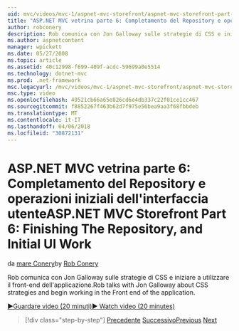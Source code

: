 ```yaml
---
uid: mvc/videos/mvc-1/aspnet-mvc-storefront/aspnet-mvc-storefront-part-6-finishing-the-repository-and-initial-ui-work
title: "ASP.NET MVC vetrina parte 6: Completamento del Repository e operazioni iniziali dell'interfaccia utente | Documenti Microsoft"
author: robconery
description: Rob comunica con Jon Galloway sulle strategie di CSS e iniziare a utilizzare il front-end dell'applicazione.
ms.author: aspnetcontent
manager: wpickett
ms.date: 05/27/2008
ms.topic: article
ms.assetid: 40c12998-f699-409f-acdc-59699a0e5514
ms.technology: dotnet-mvc
ms.prod: .net-framework
msc.legacyurl: /mvc/videos/mvc-1/aspnet-mvc-storefront/aspnet-mvc-storefront-part-6-finishing-the-repository-and-initial-ui-work
msc.type: video
ms.openlocfilehash: 49521cb66a65e826cd6e4db337c22f01ce1cc467
ms.sourcegitcommit: f8852267f463b62d7f975e56bea9aa3f68fbbdeb
ms.translationtype: MT
ms.contentlocale: it-IT
ms.lasthandoff: 04/06/2018
ms.locfileid: "30872131"
---
```

<a name="aspnet-mvc-storefront-part-6-finishing-the-repository-and-initial-ui-work"></a><span data-ttu-id="8dbc8-103">ASP.NET MVC vetrina parte 6: Completamento del Repository e operazioni iniziali dell'interfaccia utente</span><span class="sxs-lookup"><span data-stu-id="8dbc8-103">ASP.NET MVC Storefront Part 6: Finishing The Repository, and Initial UI Work</span></span>
====================
<span data-ttu-id="8dbc8-104">da [mare Conery](https://github.com/robconery)</span><span class="sxs-lookup"><span data-stu-id="8dbc8-104">by [Rob Conery](https://github.com/robconery)</span></span>

<span data-ttu-id="8dbc8-105">Rob comunica con Jon Galloway sulle strategie di CSS e iniziare a utilizzare il front-end dell'applicazione.</span><span class="sxs-lookup"><span data-stu-id="8dbc8-105">Rob talks with Jon Galloway about CSS strategies and begin working in the Front end of the application.</span></span>

[<span data-ttu-id="8dbc8-106">&#9654;Guardare video (20 minuti)</span><span class="sxs-lookup"><span data-stu-id="8dbc8-106">&#9654; Watch video (20 minutes)</span></span>](https://channel9.msdn.com/Blogs/ASP-NET-Site-Videos/aspnet-mvc-storefront-part-6-finishing-the-repository-and-initial-ui-work)

> [!div class="step-by-step"]
> <span data-ttu-id="8dbc8-107">[Precedente](aspnet-mvc-storefront-part-5-globalization.md)
> [Successivo](aspnet-mvc-storefront-part-7-routing-and-ui-work.md)</span><span class="sxs-lookup"><span data-stu-id="8dbc8-107">[Previous](aspnet-mvc-storefront-part-5-globalization.md)
[Next](aspnet-mvc-storefront-part-7-routing-and-ui-work.md)</span></span>
